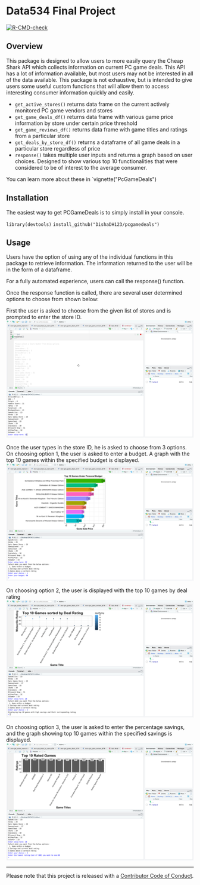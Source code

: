 # Data534 Final Project

<!-- badges: start -->
[![R-CMD-check](https://github.com/DishaDH123/pcgamedeals/workflows/R-CMD-check/badge.svg)](https://github.com/DishaDH123/pcgamedeals/actions)
<!-- badges: end -->

## Overview

This package is designed to allow users to more easily query the Cheap Shark API which collects information on current PC game deals. This API has a lot of information available, but most users may not be interested in all of the data available. This package is not exhaustive, but is intended to give users some useful custom functions that will allow them to access interesting consumer information quickly and easily. 

* `get_active_stores()` returns data frame on the current actively monitored PC game vendors and stores
* `get_game_deals_df()` returns data frame with various game price information by store under certain price threshold
* `get_game_reviews_df()` returns data frame with game titles and ratings from a particular store
* `get_deals_by_store_df()` returns a dataframe of all game deals in a particular store regardless of price
* `response()` takes multiple user inputs and returns a graph based on user choices. Designed to show various top 10 functionalities that were considered to be of interest to the average consumer. 

You can learn more about these in `vignette("PcGameDeals")

## Installation 

The easiest way to get PCGameDeals is to simply install in your console. 

`library(devtools)`
`install_github("DishaDH123/pcgamedeals")`

## Usage

Users have the option of using any of the individual functions in this package to retrieve information. The information returned to the user will be in the form of a dataframe. 

For a fully automated experience, users can call the response() function. 

Once the response function is called, there are several user determined options to choose from shown below:

First the user is asked to choose from the given list of stores and is prompted to enter the store ID.
![First output](/assets/1.png)

Once the user types in the store ID, he is asked to choose from 3 options.
On choosing option 1, the user is asked to enter a budget. A graph with the top 10 games within the specified budget is displayed.
![Second output](/assets/2.png)

On choosing option 2, the user is displayed with the top 10 games by deal rating
![Third output](/assets/3.png)

On choosing option 3, the user is asked to enter the percentage savings, and the graph showing top 10 games within the specified savings is displayed.
![Fourth output](/assets/4.png)

---
Please note that this project is released with a [Contributor Code of Conduct](https://github.com/DishaDH123/pcgamedeals/blob/main/CODE_OF_CONDUCT.md).
